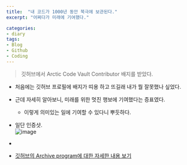 ```yaml
---
title:  "내 코드가 1000년 동안 북극에 보관된다."
excerpt: "어쩌다가 미래에 기여했다."

categories:
- diary
tags:
- Blog
- Github
- Coding
---
```

> 깃허브에서  Arctic Code Vault Contributor 배지를 받았다.

* 처음에는 깃허브 프로필에 배지가 띠용 하고 뜨길래 내가 뭘 잘못했나 싶었다.
* 근데 자세히 알아보니, 미래를 위한 멋진 행보에 기여했다는 증표였다.
  * 이렇게 의미있는 일에 기여할 수 있다니 뿌듯하다.
* 일단 인증샷.  
![image](https://github.com/Sean-Parkk/seanparkk/blob/master/assets/images/Arctic_code_vault_contributor/Arctic_code_vault_contributor.png?raw=true)
*



* [깃허브의 Archive program에 대한 자세한 내용 보기](https://archiveprogram.github.com/)
